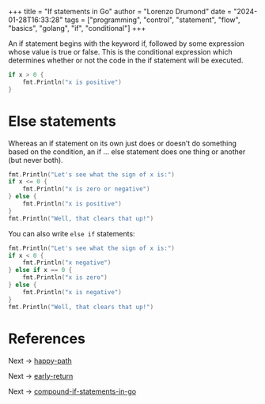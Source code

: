 +++
title = "If statements in Go"
author = "Lorenzo Drumond"
date = "2024-01-28T16:33:28"
tags = ["programming",  "control",  "statement",  "flow",  "basics",  "golang",  "if",  "conditional"]
+++


An if statement begins with the keyword if, followed by some expression whose value is true or false. This is the conditional expression which determines whether or not the code in the if statement will be executed.

```go
if x > 0 {
    fmt.Println("x is positive")
}
```

# Else statements
Whereas an if statement on its own just does or doesn’t do something based on the condition, an if ... else statement does one thing or another (but never both).

```go
fmt.Println("Let's see what the sign of x is:")
if x <= 0 {
    fmt.Println("x is zero or negative")
} else {
    fmt.Println("x is positive")
}
fmt.Println("Well, that clears that up!")
```

You can also write `else if` statements:
```go
fmt.Println("Let's see what the sign of x is:")
if x < 0 {
    fmt.Println("x negative")
} else if x == 0 {
    fmt.Println("x is zero")
} else {
    fmt.Println("x is negative")
}
fmt.Println("Well, that clears that up!")
```

# References

Next -> [happy-path](/wiki/happy-path/)

Next -> [early-return](/wiki/early-return/)

Next -> [compound-if-statements-in-go](/wiki/compound-if-statements-in-go/)
